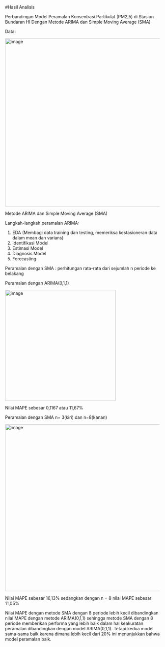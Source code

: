 #Hasil Analisis

Perbandingan Model Peramalan Konsentrasi Partikulat (PM2,5) di Stasiun Bundaran HI Dengan Metode ARIMA dan Simple Moving Average (SMA)

Data:

<img width="546" alt="image" src="https://github.com/user-attachments/assets/516bd763-b937-4c30-b396-97e0411824f3" />

Metode ARIMA dan Simple Moving Average (SMA)

Langkah-langkah peramalan ARIMA:
1. EDA (Membagi data training dan testing, memeriksa kestasioneran data dalam mean dan varians)
2. Identifikasi Model
3. Estimasi Model
4. Diagnosis Model
5. Forecasting

Peramalan dengan SMA : perhitungan rata-rata dari sejumlah n periode ke belakang

Peramalan dengan ARIMA(0,1,1)

<img width="360" alt="image" src="https://github.com/user-attachments/assets/9f6fb2d5-aa56-401e-9551-8abaab415302" />

Nilai MAPE sebesar 0,1167 atau 11,67% 

Peramalan dengan SMA n= 3(kiri) dan n=8(kanan)

<img width="542" alt="image" src="https://github.com/user-attachments/assets/69726202-676a-4734-87d3-fcec8c15431e" />

Nilai MAPE sebesar 16,13% sedangkan dengan n = 8 nilai MAPE sebesar 11,05%

Nilai MAPE dengan metode SMA dengan 8 periode lebih kecil dibandingkan nilai MAPE dengan metode ARIMA(0,1,1) sehingga metode SMA dengan 8 periode
memberikan performa yang lebih baik dalam hal keakuratan peramalan dibandingkan dengan model ARIMA(0,1,1). Tetapi kedua model sama-sama baik karena 
dimana lebih kecil dari 20% ini menunjukkan bahwa model peramalan baik.
